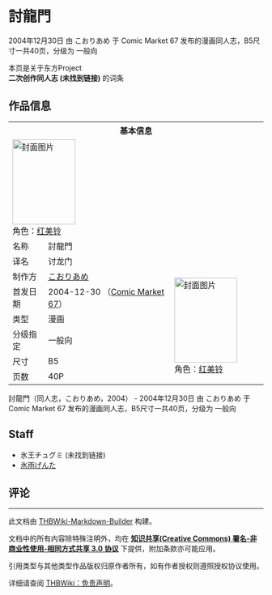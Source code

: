 # 討龍門

<!-- source html: G:\repos\THBWiki-Markdown-Builder\THBWikiMarkdown\Temp\main\b\b7\ns0%3A%E8%A8%8E%E9%BE%8D%E9%96%80.html -->

2004年12月30日 由 こおりあめ 于 Comic Market 67 发布的漫画同人志，B5尺寸一共40页，分级为 一般向

本页是关于东方Project  
 **二次创作同人志 (未找到链接)** 的词条

## 作品信息

<table><tbody><tr><th colspan="3">基本信息</th></tr><tr><td class="cover-artwork-mobile" colspan="2"><a href="./文件-討龍門封面.jpg.md" class="image" title="封面图片"><img alt="封面图片" src="https://upload.thwiki.cc/thumb/6/6b/%E8%A8%8E%E9%BE%8D%E9%96%80%E5%B0%81%E9%9D%A2.jpg/124px-%E8%A8%8E%E9%BE%8D%E9%96%80%E5%B0%81%E9%9D%A2.jpg" decoding="async" loading="lazy" width="124" height="168" srcset="https://upload.thwiki.cc/thumb/6/6b/%E8%A8%8E%E9%BE%8D%E9%96%80%E5%B0%81%E9%9D%A2.jpg/186px-%E8%A8%8E%E9%BE%8D%E9%96%80%E5%B0%81%E9%9D%A2.jpg 1.5x, https://upload.thwiki.cc/thumb/6/6b/%E8%A8%8E%E9%BE%8D%E9%96%80%E5%B0%81%E9%9D%A2.jpg/247px-%E8%A8%8E%E9%BE%8D%E9%96%80%E5%B0%81%E9%9D%A2.jpg 2x" data-file-width="700" data-file-height="950"></a><div class="cover-char">角色：<a href="./红美铃.md" title="红美铃">红美铃</a></div></td>
</tr><tr><td class="label">名称</td><td colspan="2"> 討龍門 </td></tr><tr><td class="label">译名</td><td colspan="2"> 讨龙门 </td></tr><tr><td class="label">制作方</td><td><a href="./こおりあめ.md" title="こおりあめ">こおりあめ</a></td><td class="cover-artwork" rowspan="6" style="min-width:168px;"><a href="./文件-討龍門封面.jpg.md" class="image" title="封面图片"><img alt="封面图片" src="https://upload.thwiki.cc/thumb/6/6b/%E8%A8%8E%E9%BE%8D%E9%96%80%E5%B0%81%E9%9D%A2.jpg/124px-%E8%A8%8E%E9%BE%8D%E9%96%80%E5%B0%81%E9%9D%A2.jpg" decoding="async" loading="lazy" width="124" height="168" srcset="https://upload.thwiki.cc/thumb/6/6b/%E8%A8%8E%E9%BE%8D%E9%96%80%E5%B0%81%E9%9D%A2.jpg/186px-%E8%A8%8E%E9%BE%8D%E9%96%80%E5%B0%81%E9%9D%A2.jpg 1.5x, https://upload.thwiki.cc/thumb/6/6b/%E8%A8%8E%E9%BE%8D%E9%96%80%E5%B0%81%E9%9D%A2.jpg/247px-%E8%A8%8E%E9%BE%8D%E9%96%80%E5%B0%81%E9%9D%A2.jpg 2x" data-file-width="700" data-file-height="950"></a><div class="cover-char">角色：<a href="./红美铃.md" title="红美铃">红美铃</a></div></td>
</tr><tr><td class="label">首发日期</td><td>2004-12-30&#160;（<a href="/展会作品列表?e=Comic+Market%2367">Comic Market 67</a>）</td></tr><tr><td class="label">类型</td><td>漫画</td></tr><tr><td class="label">分级指定</td><td>一般向</td></tr><tr><td class="label">尺寸</td><td>B5</td></tr><tr><td class="label">页数</td><td>40P</td></tr></tbody></table>

討龍門（同人志，こおりあめ，2004） - 2004年12月30日 由 こおりあめ 于 Comic Market 67 发布的漫画同人志，B5尺寸一共40页，分级为 一般向

## Staff
- 氷王チュグミ (未找到链接)
- [氷雨げんた](./氷雨げんた.md)


## 评论




---

此文档由 [THBWiki-Markdown-Builder](https://github.com/Delsin-Yu/THBWiki-Markdown-Builder) 构建。

文档中的所有内容除特殊注明外，均在 [**知识共享(Creative Commons) 署名-非商业性使用-相同方式共享 3.0 协议**](https://creativecommons.org/licenses/by-sa/3.0/deed.zh-hans) 下提供，附加条款亦可能应用。

引用类型与其他类型作品版权归原作者所有，如有作者授权则遵照授权协议使用。

详细请查阅 [THBWiki：免责声明](https://thbwiki.cc/THBWiki:%E5%85%8D%E8%B4%A3%E5%A3%B0%E6%98%8E)。


